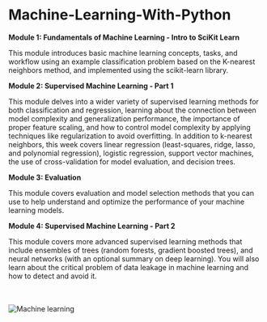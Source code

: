 # Machine-Learning-With-Python

**Module 1: Fundamentals of Machine Learning - Intro to SciKit Learn**

This module introduces basic machine learning concepts, tasks, and workflow using an example classification problem based on the K-nearest neighbors method, and implemented using the scikit-learn library.


**Module 2: Supervised Machine Learning - Part 1**

This module delves into a wider variety of supervised learning methods for both classification and regression, learning about the connection between model complexity and generalization performance, the importance of proper feature scaling, and how to control model complexity by applying techniques like regularization to avoid overfitting. In addition to k-nearest neighbors, this week covers linear regression (least-squares, ridge, lasso, and polynomial regression), logistic regression, support vector machines, the use of cross-validation for model evaluation, and decision trees.


**Module 3: Evaluation**

This module covers evaluation and model selection methods that you can use to help understand and optimize the performance of your machine learning models.


**Module 4: Supervised Machine Learning - Part 2**

This module covers more advanced supervised learning methods that include ensembles of trees (random forests, gradient boosted trees), and neural networks (with an optional summary on deep learning). You will also learn about the critical problem of data leakage in machine learning and how to detect and avoid it.

<br><br>
![Machine learning](https://socialify.git.ci/YamanuriPrasanth/Machine-Learning-With-Python/image?description=1&descriptionEditable=What%20is%20machine%20learning%20introduction%3F%0AMachine%20learning%20is%20a%20subfield%20of%20artificial%20intelligence%20(AI).%20The%20goal%20of%20machine%20learning%20generally%20is%20to%20understand%20the%20structure%20of%20data%20and%20fit%20that%20data%20into%20models%20that%20can%20be%20understood%20and%20utilized%20by%20people.&forks=1&issues=1&language=1&logo=data%3Aimage%2Fpng%3Bbase64%2CiVBORw0KGgoAAAANSUhEUgAAARMAAAC3CAMAAAAGjUrGAAABBVBMVEUBOlUAzfj%2F%2F%2F8AOFQAMk8ALUwANVEAMU8AKUkALkwA0f0BNVAAzfkAKEkAJkcA0%2F8BL0oAI0YAHUEBLEeWpa%2Fp7vDZ4OZyhpOJm6d6jJhTcYPCzNLy9PYA1%2F8RP1kpUmmmtb61wchBXnIAGkDg5ei%2BytFifIxPZ3g2U2kAEzwBkrQAwenN1tsBRF8BZoOuu8MBW3kBuOABpMghR18BeZkAueEBTGeSoq0Bi6sBaocBVXEBpsyDk6ABdZUAADR74PtZ2vrh%2BP6fx9Nfmq5wlKVcx%2BRKpMCYtsM8iKA9Znwm3v%2BSytyCu886zO%2FM8%2F2N5Py37f2q6vwpPVRup7o2S19ezOu%2F1t5DRpLsAAAbZElEQVR4nO1dCXviOJo2kiVf%2BOIGc9gGGwImDjiBVEKmqrq3Z7Znpq%2FZnf3%2FP2Ul%2BUAmJN1PV7prgLzPTJpwpKyX7%2F4%2ByYLwjne84x3veMdrgPBrX8F%2FGqA0G4pf%2ByK%2BPmDpsQOaU%2FzVruU%2FAlpdWOJ6QYvYBgBExte8oq%2BO%2BvVjpVJZb6zsd8aJc9GcWPemSjhRzQ%2BZDYGSB5qzS9Yd8WlQSTFY5upzFQsXbWO1u4ySirquZ8%2Bh2OfEBGqWZWlf5eL%2BXORrhptcTAhyi4Jczu3UH%2B7X6%2Fub%2BrmHLBhOJShAUTHsGzNnpFrNX1a2YcGZta6Yqmqqa%2BG8ScF%2BH0xEfdR2neib6l5OciMidbr5Q%2Bsu5axq3p03KbJHvO3EiTs9QZYXhT1Z5fZE7O6k9FF9XYiRubZe%2FINnANklnHTHskQ0RLzPVz24yQ2p2O6knMCHyl6MBptzFhQ4jICXWQyorU22bvM%2BFxMB9xoKe7AnjMrR%2FVk7aKh7qPjStfvFwFTvnvaqgX035cSaqxwnha8%2BT0jecK8IFtx8%2B18KF4HAUYzSV3hOqt9ZZy0oyEt44yD2Goj%2FVfDGEEIRoZLu%2FLU1lf%2FsC%2F0TgbxRqTzgx9xqRT9qeYI0asfR3%2FaUVMyl6DSk882DZG9W4iTx9pxAHCVXYeQFHV%2B353tfPLeg3nFmCCN0lg6onNEIwtDb6w70PV3A0VBnrvoxj9lWlAjZj9pTt5GcIymljIaVB7goVadykikTFOdpbD9Pa7QYe5EfRufDCU1wUyoUt8dnvlYtHon1LPk1doETNXG%2BbGv5NJ%2FfLnNPLccjyWj0zsSsaPBpvV5%2F0OjKUaPI8ggjD%2BtFdTCoPF5TxvRGbBtXnZ1SvE6o1ArBIJ80ap5%2FHpxY14uBqqqDxY1Is7yCE01Ym2kUog4eN6LuNmjZcRgNj%2BoHlOPW1o2VY6%2BdHLTrNISvqBWS10i7dhZ%2Facu7fQyiLh68DqvEok7n2Lrx0OkqYQ8deekEgRd5NlddaCTzzasB2h0XqpJEr5sVp%2FExQZFGEeEDn4fiCNrtXhoGH7Qi87XmJk9JRX3Mkhqp23gmDWja8qU%2F9bL%2FUNQf9%2BKgzi0x3GaqUaaEhGZ5xcCIDotIejsSzkREGOqrkizgMK0GlIoB5exXDGO99CfkTqBzLJ1%2BT7kkJ2sLT110%2BHSGRV4RsCMaruZLh8h1a%2Fu%2FJ1rLjXDidWuxbE%2Bw77I4tb6oHlBSreQfwb5n17XNBtY1WtUOdpzY1G%2FvCHvrzWkXDyAnCZoAZ3HGyaGYVCvD%2FCOy99%2BP9PXVbV1KopAzubRMW6Vu%2FfqkSdGuB5lIqMSK5lWj55xUKkUbg%2BR%2FTLNU8%2B77ls%2BFK1ZuhaqVk63Rsuu2PtBkjgSy1xYtDqShaH39zJ7cZfYEwkXxWvXvDxwlcFlUrs35aRbzRaSwoEITbteP66cOizuGXvrch8EBJeZ9tsqS%2BaVxXgHtw942rU7SOYu91iRMv2XNIrkvCmgCB7008T00slU1C1%2F5hfNUQSwZT%2FuXFl9nUV8IPAGgz8XpeBYRhqQg%2Fe1QUDgxKZFFBAViRTZQ0uu4%2F9hL0N0pNtfhsA8AaNuoSPdJeocElHFCgvsBt3jzsehXHFrfTRI2vCjyGm1%2FVDypnmZzkDb9gm3k%2BkpeRq21RlgOMtGBdS7jMR%2FzJcKHA0rUf3jb3lK2ZSRh7iMn6nfkaU9HRi92tjNFpEuASWToQVFTVT7cEXdUUdXq4raQkmecmDe2UtTeRGZ%2Fq6r6dJJiIghpbo9loet53UTGVHsaV1yDR7Ou54%2Brx%2FU%2FlX0EBpcHuqPecJZDCr9bqGZldXOqlBQQ5Vkn8EIFYeSM4oTzosQh1evjyObebK3KnCy4BgbELUV4uNmcxfQSVCS%2FEbmz8SiaeIelALnUG%2BQTJKonH7eCnuuO4YWiALXTNCUM0LKgln%2BlECM09aKGk0xbUnlR4m7HF4yscgFu2Y6CqaLQj0hhfOI9UnFDp69Wt8XXCrGsB1NR7oTlBA6OPL5gom0q%2B9jevNYke%2BRG2xlxOy%2FVr08G4lO6tMGK0xVl27bH8WFDAgclkvCmkpW1zQrNkQSIpHbgtUU3PO0CpHaTf9lcOEYCOacRtxpy%2Bes%2BaA7iWXC7MAcDczFf5uPEoj7bRk3fOOkSgbgqFMD8sHcTEDmh3QnKFXipXepf2K2kDh%2Burx8Ei%2BMO1yIS6uyQfJLJHwVc7tMZlRMUOliAUdhKeC2AM0%2FXCNJyo%2BF2EW0CHrgXIw4RGu4izzckCE%2BRGu2a86iLEifE8UqjVsh5EM3wHq6fnq43AvFSYi%2Bwn%2F89%2BnSN9txt34t2yTAmxvoPX8Qbg%2BekWuKExfZYcra5UYHKw7xCrAfBYv2gvOBccJQVrbGOu06TpJcn54PgxjyuOyhgZVdoN7zUqGjCmmQ8tIBGC63m%2Bm9HnYvstgu5gPpfCCXg9NrpnI1Vr7mrz2sFUG5HCVmm%2BLDIHG%2F1h0q1WlVT91tAq9fFuqX09rM7CHWdCIDJyVFCfHEuKOoPnr6%2FfiUo0mK%2FNUXaTRGgffr8%2BcefqKx82JMC60%2BPxB7NH6Is%2FIcIbaPO0Hbjk1MdAuspLSibKzls%2Bfm3DEWv0AGMo66QV52rH6k%2BfKbeynzIfTcUVgO272mwZiYZK0O31ZUViLanGb5Zm3%2BTtP%2Futg6VJNoxi6qJm5tvNlpRP7LjH3JKKj8DQP73mf6%2BKASlqODTOr2I%2FJhEN7QUg9zTHFiiUcdyWadigZEbQ1GwPqwqg6q5uM%2Fz3NQ7Val9Vfvgc6UPqPIUtVl%2B9sC8MULPm9opFYejgqcCsb1Vin63EUZTlM8lmatst1ud7fX6WP38cfCJ6Q74mcnNgr0Ml1x6rK4c1y8CNaU8Znsy4DYoEUhJ8N3eE92li34gclD9BGgx%2B8dPP5Kfv2RC8UQ%2FWepqVNWEC10lb3j4z50EDsaDFX6FaRuPDVz88pkJCPjl0y8%2FfczMi8pe1krVJbM0QxqIJyknWXSWQyzXFOlTrOOXUQLAx2q1mPJiu5zKFTeTrzcOgzcqLmHDKBwY1o0iFZUN%2Fh%2FASJegQl%2BFRpHTI5akIxZnyEbuWDF7JBoZyt4RJh6f7PKBbYWNXbB5nSrj5OPP9AenKAumOzd8we2ucEZQrP%2FLe5ut2dj3vK70%2FLHgem5R54K234gmzUm0TSD2culHjSAUBbkREA8ouV4nJQVPg61CTKmXoVsiBU9dnhPtptT3Y%2FuUiImt%2FswM6w9UUD7tX047nyJXhTSLjU3W5na9%2Fm7zJnt6pC4Azeyb12MAgpQI3COXM8qUFWO6Y6%2FfZOmEWOQUdgt0FKE2AW1J0MmLaU4qhvR0AdTIhb9cLJXb3aIgpCDdvj7gxKJyQhIdalp%2F%2BpFRUvQFUzmhRjZ%2FSl1k1TposZlztfImjUClQwx8ungoNPvASVNyOQYtsM2%2B%2BeEEgG2CRTjbQchxEjFOWpQTmbxlIpc4cUYzAr%2B0QQBNo1DGkkIUc8R6m9%2BU2sCDJy0buCjsyU%2FV%2FTuyXZP1W9Y%2FrZL4P49t882TVRIffzknsgtikE5OSSFwQSudEoNNEIJJyo%2FUAhOJihIktAjHOdEnzQhsdZ6TwMYUpc1KIVllOO26QRR52zDRbbk0SGDSCIX5HSYjlJJPnz7mrKj5dEn9eqGaRCwelxkl2m0hbkXX%2FQuge6AN%2Bjbb%2BeEQHppjdvE9EF1liyeSBLihy5c46ZP10sbVXk70Z%2F9Yumu20Z0OZVtmvU2rtHWLST6zuyQ%2BIaLS%2F%2FET%2Bfn5p8wXX%2BdORqtf39%2FfboqhvtKIxpdXlQgR0xboibRSDCYJ6DM5IarTuQpAg8oPnuRK9ConIPEAbd29xom0o3Jii%2FwmDK56kLXA00HRT9UfP1Y%2B%2FUKF5Ue24qra2QdomijuYxG%2BpMkx97uBIuBvAXViyg40hgAwfcF94CtEeRB1RgDwR20QTma2TKD%2FpcyJnwDQRZzuXCGK0gYuaeeU%2FZAgff9JzSnJesAaM7xEY6rVn0jU9hPI850uCeTtIxlNyXupt1%2FKCSTGwh%2BBPrnQMVmW0Af0konXaclQIa4E0zU2%2BU8QToLUy8b9EidTewv6CSw4mTRcivJOP0U%2BiFeG0WyuDlTVHDzmLQpuTquackItirqoS2LPc3o2%2FQuQmxGGYklOnr5YTkTCxFWTLAuPQMuW%2BoCaOWJkSLRBfhLjS8Snxa9DBBxKnOBxkwjcoS9%2BNVWFUjSVLJFYhydu5Bfm1YDqIP0bbMn0wrCcuFEXIyzOWI0fYgkpw15jz0lVXX5xfE%2B0ZCYTQTfIKjpIZn4Z2iQ2QZLco6U8wsmEN1uEk3aPYTo54EScEmuh55xEU%2Fqm8LW0DOpem5oqYh1KXy5%2ByOpsLFD5rNIYJVMsiMRO1PCd2NkZspRMO7ETNHr7cwxKZd7fBygQeSci0h%2FWmiCBdjNTF9CaEFDlwWFp%2FozZWIVYOBGPowNOaNA3Qb3cntTou171AobbeW6IKbRNZnqrnwiqVZNtfcogyWFzao%2BjrusFbteXdCQWZSa18uViQpxNk3xdLRD61GuQoJSE64YHmpSSSZ8oD54B5pZ4To76HcIJnVbrfP%2By39mvWaSTBUbDfSlBkXffVdh3T02tWZkPeTmChjfEdtwhLh2JzLAQDk1qdMzFw5dXlWBCNQNtgdsBbZEuk8TeEpEPRMItvQuaCrXCDj%2Fu%2FwongkJindGvc1J%2FuJ%2FfYqPr6S98qTCJrOX9ihhfc2DezZdW%2BX1SO8bT6IqLBzV4S9Kk1f1b7F4hnrYlC9S%2BRqAGBdsBO0lqgyYjgTxNVkp%2BBW17f17aa5wIRkRi4Ux3XuIEimvayqp860gvybnhTUVoWcLmf759GFrW4dtQJwjcaFbSSzv2rbc5wYB43YhcuxIBQPd%2BM4dDiEmDfbpCksIRVQJbKCMky8OXY%2FuUE0pjEZ%2FQKEZ%2BvlnPyizi4OYlrym1s5xcae%2BO7APEfjSWZdzi570EKXqryRyxzc6DQx0WiwjIJXQQo5CtmiTNJK6lJ6SBftDouFEzwa9zIsjbnJOmw%2BAdDlXBh9xzrp5xQkerLVEb5pu6iqNPsqu16P813KJGnzDDzbDg8PnmuN8JqQPoOBCe9VusPtQAbq2dJT1UrfugR0ynEUZpoDDxj3Ii0rw4mxYxJpRlpYhPmocLt%2B6LaP7AR8D6zXy1eryFcT6zVBzzQUFsxmqxWM2XXtrGUcJgHzjp8dudCZnMWDIPh8N0VnWW4OwpCjybJfS%2FEppNw3A6I5kKnM3y%2BV72Iv09%2Fymkf4KEruRnjkNjsD%2FFxCxzgpePqqlWVLPyz1reSR8GhWei%2FVKVOBfycjZiIO%2FcQl%2Bg84al2Mx4Z7EyJL%2BW4ub84iAmEQl77%2F7l9AH%2FUyheJ38ow%2BE%2FuC8yl3cMwOVCzXtd8zzwwk4%2BYgH3A23mbVYP0N1ORsobqs5XQb7HS10bvLhz%2FXWy6kx5JCeXhDq3f6cQsJqT7fc6GPQ6OWgfiIaQ2HTlBjPuHKUnLpGr5iIkB%2FKRzSr7vQZ6lG0xfkvV%2BRqwrldk1XPBnjoNQVIkRIXCWvH1%2BEE67YaTVkdg20XLW8CK3jHJq2nhFPfcE5%2BRJS53sxEsmuZ2nbATOHSTU73CQ52PDcOwSf4FPBIvLkf%2FyzeC9rtJqUcmJv9Uu%2Bcl5CZdGXqxJDgjGQ7LWwH%2FHVCwECBwAs%2BLfyhxIhVxvRI6CIrOSQ5ZvADZ9TFqN8myD%2BTEglgTDXrGcI2W6%2BzSOWSVbTiCkoIk4gqJRx5PT151eIjthqF4vi3XjtgTvRO7jTRYLY1MqvOwEZMQOe6EfgL%2F4jZBcE5yooQTL9ghFrZwxfcFjQtR17Pl3DPVec4EUZENfei3tzFRqwndTndyQ6AvgphIOBRYTqOVep5WGrtz0eNyP56UnVUNafdMxgK1Ou03FBRYK8oAsJYhM%2BFGLY%2BrFfY0Kw4LuJaXzpWayD5PHqLirUZeahH1mk3%2BwuuXCoWo6AloD%2FtAdW2RBHxaOt4DDv%2BPjrGpqvn321J5EcptYnTeMDyBw0mUJyqjtLg2aaY5nu1MnFRwlU6r2e83HVpFwdNmK12G0mm2RZhMIl1A22Z22joK0iI%2FtsOA%2BNF%2BtHv1Yu2otydN27DZPVUdUCnBo9aQ9692a1a%2FXq%2FuHm9n5aoA4TVJXqzE%2FA7Q2mOe0o3IGii4SkjODph4HpHQCLPmesTiaZJDdyXyob7NNoOmmYfRAtTNoikhpBlFE9B6LQ2x0xJ1cTF00TTxJVKChxO%2BPAJ1GsSwTXGaEnrcnDmUSZr8pqeflDmZXNVsO9MdWjYAaWJFOOnV5HHSJL8TTvq0tZVyIu456bNGfMqJEgIQz8jfGg9fbmVIst1oHAzRY7poWlaDQqtURpOLbI9eT0x7a0SWaAUO7Rpv7IcPOOG0356AJHuCcEIrFkqPfOtiD7h9Vsgvc7IFLDNhnNCySzdlFr5IidL23PjYvoL0Y9GUt0SoWzolR45mIqul3C8V%2F83DtRc5wVMQXbVS5ck4YfVswsm2AbzaISffTwCN0Bkncsze8CrYLR9edBZKUJxpQA%2Bok6ZOaT4Bz75Z0WlJ1VxcR29%2Bj4QDTlAxHUFXXNumypNxItHaLZUTqU%2Fnb8qcTEPQJ5%2BknOBhsxjneRFsxMA7KvWU1B1TWgve0oMM60lUMrf8PKj57ZvXTQ44Gc1832cdXjQBGPusi844sZEuNEFPJPYkvtqBpnzASa%2FmAKIKlBNxCppMAEQalL9ATjqKciTQIimQ4W6pF4PiXKUHXg7Wh7LAxW%2FZ8NJb4sDvMPSFVHWIj02Vh3DiNVwP9Nsy9TueUWsBVy9zEiozOr2lE06kENCzKsiyOwQvGVnUazTiIy0vGIB%2BTDUPwlUWzquLcpFyX%2BWucOWnN0OZk%2BaOrqJLrD5d5ZVNBIImV4QT4qUB2I2FlBPaG%2FSNMieivgUT2Ug5adGdvwbLao81IxhERPxOSgq3pY12kwArwlpcE7h8hkf5%2FPIvbxC%2FysnEVhQF0WEXTCKLiMYXdEaHcNIeJr0mXR%2FjRDBcENUOOKH9jO0V1Z0eaLJ5en%2Fqx6D7ygGVBotPtPry%2BvpBtPac0CKsVhYGnpTSWd2V1R%2FMSe4HiCXp05C2xcI2ZmOhQpYPYcoJFJsg7BxwIpIPwYjY2CSbGoTYdl%2FlRECRL1oPjyR2rSzus8EjB%2FSpvpUPbl%2FxU2oHL%2F1JnCAScNCyxdgFJDDI%2FM54Ano45YSayEn3gBMSSwE3IL7YIPYn7RDJv8IJTqJ%2F3Zppud5csJE9aAQsoaqXJqxLJX7t6dlA%2BltzIrC2Q%2BqLs%2B6D1EwjE2Jq%2BwbMOKFEoYwT2jD1DjmBuN93CCfkU6DLFqb%2FCick0ftHUSFQF2mLKfXQ9bsSJ7yVxUjdD82qD29dnaacJEMGkuBMYPqQaEErXYpN%2FW%2FGCZ1AovEJ44QqCJ%2FvMLeqUGNAOKUN0tjHsoxetyfUuSwOvnLox8%2FPOaxycgLlqfPX%2Fdbt9ZsfqEs4SRO%2FviuPiofjOMt06Go9nXIisji2n%2BSckDwDHMoJm6JkOaDRJYw1J60m5e21f%2F%2FgDA9h3706cC61dFSL%2FLuJ682MeVqAqu6PF3pDDKO01R11UFI8rHlOFlZgP%2FIwakQsVZbcaCr6UTYZirwoxDBxAiQou%2FQNJOh2ovTFZOe0JpPIfXV2i5jL0qmXA6IH%2BZ1lSnuXqt84OywrQk%2Byd1FI4kDrlm49HlT%2BmBuJIDmFJMDiIVSK8BMjRNvFaUJHJzshyi%2BDxagQsV0Y%2BftxPltBJxwlCcm%2Fcs3lvSq0Citts%2BhW5Iaj10ayi7x2HzSdjsS0dLfbPN3ewNOoOMIjj15G%2BUygwbVG9DDvctbv1eyAx3Wd7r9PaN21kSaX2BliTTyHw4Kewyq19%2Bh9hvYbwcTpN490nm31lKaKOr13UapYYvu0W%2BavotSiqKzE%2FOgCgcUuSX347bfLen7Q0JDEPYwKKAWnuRvyt0HkjKxJR%2BVRvtEROVOR2A2uxoLl7HAL3Dv1I5ReRdGiqFbTiBQGaQGHFRgFpXTMEsxaW3JwmhuJfyu0JS2ZVVVTZXfwyjcMojYrTCoNfuttdsQSHJ37PVlh%2FcP6jpZWWfSFfXZcNwmDmINRSrM2GSe6d9oDOL8FWl6tF%2FJJRzjMjqwob7dPOSEvvlTbPk%2Bkt0RQgqwXVr6rFWbNUtk9VrM8X0Bj11YEuZF3c0p3P4MpJ0Ikn7Ejfob65v5u%2FcFoF0f4FYftUkCR%2Bh20v%2F3oJcCa0y754O6bIvpA%2FEy%2BZjiypWHnq1zbV0Jelebq9IqznwoWb%2Bb%2FfpzfdDvnG9Y%2Fwz7OL%2B4cAsVix4u2fDTVqqqqn361n3ZG4PPBXFBwHp3tR3IOuz1nDb5ucJPPtOeccK2%2Ft6%2FU%2F%2BdiPzVcreaF52HGSWmMevDl26pPBdzhUQtFSSt7SeaVS3WWEz3G%2FvcAbopFf%2Bd1fFra1KdBWlcrd3suSXmyIr75qCTtOGhMa64Xx9wZBhfICbuRojmozDV6t%2BJhz43imr3dsR0KF6o7AtuccH0D0xVDbO%2B6SExv9XWpNpYBatyRzEmUJEG644L3xXcXpDrPIPpekG3k2m99UxcneqeQNwKWi6aZuLkz6b1FzNXmsjTnNWD8Yb1aZXf3fUcGzRLFs7hRyDu%2BGBdtPo9DHMo2ksQLqpD8KlCjP3HcXTiSbAMp%2BF1oCMb9fG65SajpLe2aIUsXTs0YHGASuLvpUJLp%2Fd1O%2FxbFvwuFnJTRbwVuezobShdUnS4gx0c5yY9SaTXOacvsbwQcdjw6LPkiznkU5yVItbEuzHo715kc5eSMthH%2FVuBpvOslxng8rtnSKNzG0YHQXFRbNIXdSg2HE3d6IyjXrq6uDEKNW1Bz3vNJR1HyxSR8I1LjD3XCzBiNeruG557mAfZfhGfxCaMmIpGtL9SuxmPj8iihx5u9BBrZdvzLMycC7r3miOlWxQsUFHGsj9qN4LgjBuUTSi8FQz%2FB1NvYo7DjOs1nof7rO1%2FOErpHTarXCaeJTL2N4Ic7N5o0L1lO9jlgvxnFnTb1NkRohrMeUSgSpDQv0J4888WUmm17xEIUQ0xO8bZuX4raS26HUhOOpHPeefAS9kfAH4dzeeZEgFJvR%2FK%2B45UligvMd%2BhdeWRbTKbEpB6to1ygL06BdFk2DIV6G9dplYTmAusnDKjhdmg3IwXCyfdd18uouaTZWA7sVCGKiUN8jZ8Ikl0b18ZjRELbixWT7UGIQgLbbXuaYCwqF0rJS7X75mVqTQrdO%2B6GLzGGzQFH3mFlmqnQJfa7CkBZtw1MS9POZO%2BIJ6%2FcpuVCAIlFRXbNXvrtnRsQbhpvfs7JySLlxlaGF606x3HBBvYd73jHO97xjjPD%2FwPpv4x%2FjF3DxQAAAABJRU5ErkJggg%3D%3D&name=1&owner=1&pattern=Charlie%20Brown&pulls=1&stargazers=1&theme=Dark)
